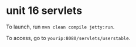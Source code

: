 # unit 16 servlets
To launch, run ``mvn clean compile jetty:run``.

To access, go to ``yourip:8080/servlets/userstable``.